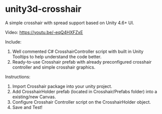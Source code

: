 # unity3d-crosshair
A simple crosshair with spread support based on Unity 4.6+ UI.

Video: https://youtu.be/-eqQ4HXFZxE

Include:
  1. Well commented C# CrosshairController script with built in Unity Tooltips to help understand the code better.
  2. Ready-to-use Crosshair prefab with already preconfigured crosshair controller and simple crosshair graphics.

Instructions:
  1. Import Crosshair package into your unity project.
  2. Add CrosshairHolder prefab (located in Crosshair/Prefabs folder) into a existing/new Canvas.
  3. Configure Crosshair Controller script on the CrosshairHolder object.
  4. Save and Test!
